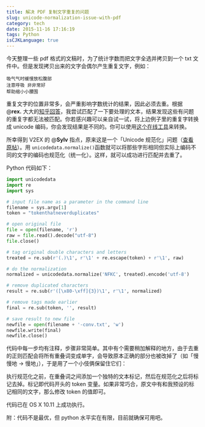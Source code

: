 ```yaml
---
title: 解决 PDF 复制文字重复的问题
slug: unicode-normalization-issue-with-pdf
category: tech
date: 2015-11-16 17:16:19
tags: Python
isCJKLanguage: true
---
```


今天整理一些 pdf 格式的文稿时，为了统计字数而把文字全选并拷贝到一个 txt 文件中。但是发现拷贝出来的文字会偶尔产生重复文字，例如：

```shell
吸⽓气时缓慢放松腹部
注意呼吸 ⾮非常好
帮助缩⼩小腰围
```

重复文字的位置非常多，会严重影响字数统计的结果，因此必须去重。根据 @**rex.** 大大的[知乎回答](http://www.zhihu.com/question/20805225/answer/16273727)，我尝试匹配了一下要处理的文本，结果发现这些有问题的重复字都无法被匹配。你若感兴趣可以亲自试一试，将上边例子里的重复字转换成 unicode 编码，你会发现结果是不同的。你可以使用[这个在线工具](https://r12a.github.io/apps/conversion/)来转换。

所幸得到 V2EX 的 @**Sylv** 指点，原来这是一个「Unicode 规范化」问题（[查看原帖](https://www.v2ex.com/t/236498#r_2632245)）。用 `unicodedata.normalize()`函数就可以将那些字形相同但实际上编码不同的文字的编码也规范化（统一化）。这样，就可以成功进行匹配并去重了。

Python 代码如下：

```python
import unicodedata
import re
import sys

# input file name as a parameter in the command line
filename = sys.argv[1]
token = "tokenthatneverduplicates"

# open original file
file = open(filename, 'r')
raw = file.read().decode("utf-8")
file.close()

# tag original double characters and letters
treated = re.sub(r'(.)\1', r'\1' + re.escape(token) + r'\1', raw)

# do the normalization
normalized = unicodedata.normalize('NFKC', treated).encode('utf-8')

# remove duplicated characters
result = re.sub(r'([\x80-\xff]{3})\1', r'\1', normalized)

# remove tags made earlier
final = re.sub(token, '', result)

# save result to new file
newfile = open(filename + '-conv.txt', 'w')
newfile.write(final)
newfile.close()
```

代码中每一步均有注释，步骤非常简单。其中有个需要稍加解释的地方，由于去重的正则匹配会将所有重叠词变成单字，会导致原本正确的部分也被改掉了（如「慢慢地 -> 慢地」），于是用了一个小伎俩保留住它们：

执行规范化之前，在重叠词之间添加一个独特的文本标记，然后在规范化之后将标记去掉。标记即代码开头的 token 变量。如果非常巧合，原文中有和我预设的标记相同的文字，那么修改 token 的值即可。

代码已在 OS X 10.11 上成功执行。

附：代码不是最优，但 python 水平实在有限，目前就确保可用吧。

